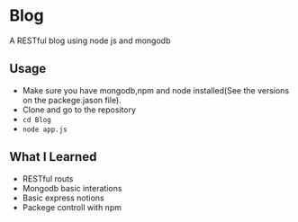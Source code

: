 # Blog
A RESTful blog using node js and mongodb

## Usage
  * Make sure you have mongodb,npm and node installed(See the versions on the packege.jason file).
  * Clone and go to the repository 
  * `cd Blog`
  * `node app.js`  


## What I Learned
* RESTful routs
* Mongodb basic interations
* Basic express notions
* Packege controll with npm
